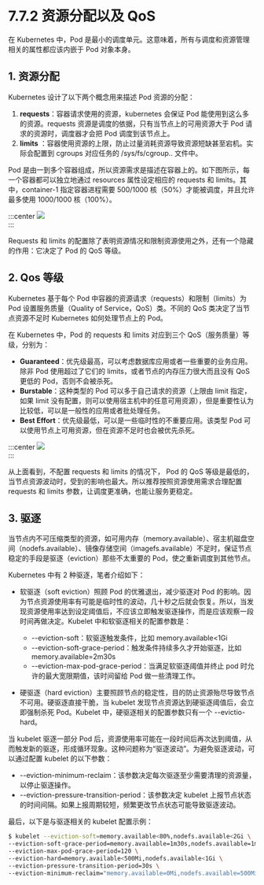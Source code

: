 # 7.7.2 资源分配以及 QoS

在 Kubernetes 中，Pod 是最小的调度单元。这意味着，所有与调度和资源管理相关的属性都应该内嵌于 Pod 对象本身。

## 1. 资源分配

Kubernetes 设计了以下两个概念用来描述 Pod 资源的分配：

1. **requests**：容器请求使用的资源，kubernetes 会保证 Pod 能使用到这么多的资源。requests 资源是调度的依据，只有当节点上的可用资源大于 Pod 请求的资源时，调度器才会把 Pod 调度到该节点上。
2. **limits** ：容器使用资源的上限，防止过量消耗资源导致资源短缺甚至宕机。实际会配置到 cgroups 对应任务的 /sys/fs/cgroup.. 文件中。

Pod 是由一到多个容器组成，所以资源需求是描述在容器上的。如下图所示，每一个容器都可以独立地通过 resources 属性设定相应的 requests 和 limits。其中，container-1 指定容器进程需要 500/1000 核（50%）才能被调度，并且允许最多使用 1000/1000 核（100%）。

:::center
  ![](../assets/requests-limits.png)<br/>
:::

Requests 和 limits 的配置除了表明资源情况和限制资源使用之外，还有一个隐藏的作用：它决定了 Pod 的 QoS 等级。

## 2. Qos 等级

Kubernetes 基于每个 Pod 中容器的资源请求（requests）和限制（limits）为 Pod 设置服务质量（Quality of Service，QoS）类。不同的 QoS 类决定了当节点资源不足时 Kubernetes 如何处理节点上的 Pod。

在 Kubernetes 中，Pod 的 requests 和 limits 对应到三个 QoS（服务质量）等级，分别为：

- **Guaranteed**：优先级最高，可以考虑数据库应用或者一些重要的业务应用。除非 Pod 使用超过了它们的 limits，或者节点的内存压力很大而且没有 QoS 更低的 Pod，否则不会被杀死。
- **Burstable**：这种类型的 Pod 可以多于自己请求的资源（上限由 limit 指定，如果 limit 没有配置，则可以使用宿主机中的任意可用资源），但是重要性认为比较低，可以是一般性的应用或者批处理任务。
- **Best Effort**：优先级最低，可以是一些临时性的不重要应用。该类型 Pod 可以使用节点上可用资源，但在资源不足时也会被优先杀死。

:::center
  ![](../assets/qos.webp)<br/>
:::

从上面看到，不配置 requests 和 limits 的情况下， Pod 的 QoS 等级是最低的，当节点资源波动时，受到的影响也最大。所以推荐按照资源使用需求合理配置 requests 和 limits 参数，让调度更准确，也能让服务更稳定。

## 3. 驱逐

当节点内不可压缩类型的资源，如可用内存（memory.available）、宿主机磁盘空间（nodefs.available）、镜像存储空间（imagefs.available）不足时，保证节点稳定的手段是驱逐（eviction）那些不太重要的 Pod，使之重新调度到其他节点。

Kubernetes 中有 2 种驱逐，笔者介绍如下：

- 软驱逐（soft eviction）照顾 Pod 的优雅退出，减少驱逐对 Pod 的影响。因为节点资源使用率有可能是临时性的波动，几十秒之后就会恢复。所以，当发现资源使用率达到设定阈值后，不应该立即触发驱逐操作，而是应该观察一段时间再做决定。Kubelet 中和软驱逐相关的配置参数是：
	- --eviction-soft：软驱逐触发条件，比如 memory.available<1Gi
	- --eviction-soft-grace-period：触发条件持续多久才开始驱逐，比如 memory.available=2m30s
	- --eviction-max-pod-grace-period：当满足软驱逐阈值并终止 pod 时允许的最大宽限期值，该时间留给 Pod 做一些清理工作。

- 硬驱逐（hard eviction）主要照顾节点的稳定性，目的防止资源殆尽导致节点不可用。硬驱逐直接干脆，当 kubelet 发现节点资源达到硬驱逐阈值后，会立即强制杀死 Pod。Kubelet 中，硬驱逐相关的配置参数只有一个 --evictio-hard。

当 kubelet 驱逐一部分 Pod 后，资源使用率可能在一段时间后再次达到阈值，从而触发新的驱逐，形成循环现象。这种问题称为“驱逐波动”。为避免驱逐波动，可以通过配置 kubelet 的以下参数：
- --eviction-minimum-reclaim：该参数决定每次驱逐至少需要清理的资源量，以停止驱逐操作。
- --eviction-pressure-transition-period：该参数决定 kubelet 上报节点状态的时间间隔。如果上报周期较短，频繁更改节点状态可能导致驱逐波动。

最后，以下是与驱逐相关的 kubelet 配置示例：

```bash
$ kubelet --eviction-soft=memory.available<80%,nodefs.available<2Gi \
--eviction-soft-grace-period=memory.available=1m30s,nodefs.available=1m30s \
--eviction-max-pod-grace-period=120 \
--eviction-hard=memory.available<500Mi,nodefs.available<1Gi \
--eviction-pressure-transition-period=30s \
--eviction-minimum-reclaim="memory.available=0Mi,nodefs.available=500Mi,imagefs.available=2Gi"
```




